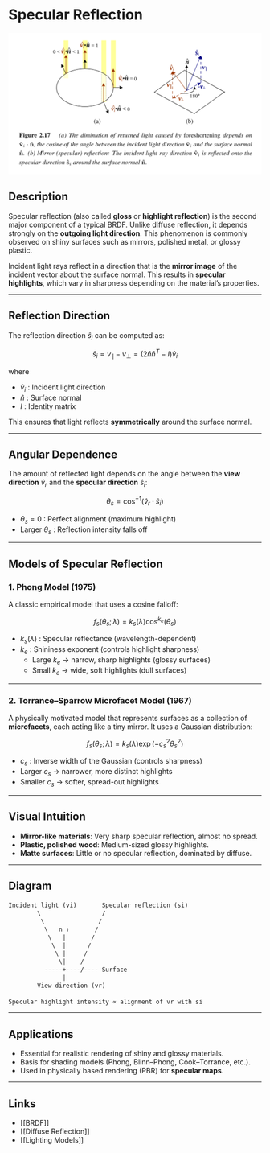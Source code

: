 # Specular Reflection
![BRDF](./attachments/diffuse_specular.png)

## Description
Specular reflection (also called **gloss** or **highlight reflection**) is the second major component of a typical BRDF. Unlike diffuse reflection, it depends strongly on the **outgoing light direction**. This phenomenon is commonly observed on shiny surfaces such as mirrors, polished metal, or glossy plastic.

Incident light rays reflect in a direction that is the **mirror image** of the incident vector about the surface normal. This results in **specular highlights**, which vary in sharpness depending on the material’s properties.

---

## Reflection Direction
The reflection direction $\hat{s}_i$ can be computed as:

$$
\hat{s}_i = v_{\parallel} - v_{\perp} = (2 \hat{n}\hat{n}^T - I)\hat{v}_i
$$

where  

- $\hat{v}_i$ : Incident light direction  
- $\hat{n}$ : Surface normal  
- $I$ : Identity matrix  

This ensures that light reflects **symmetrically** around the surface normal.

---

## Angular Dependence
The amount of reflected light depends on the angle between the **view direction** $\hat{v}_r$ and the **specular direction** $\hat{s}_i$:

$$
\theta_s = \cos^{-1}(\hat{v}_r \cdot \hat{s}_i)
$$

- $\theta_s = 0$ : Perfect alignment (maximum highlight)  
- Larger $\theta_s$ : Reflection intensity falls off  

---

## Models of Specular Reflection

### 1. Phong Model (1975)
A classic empirical model that uses a cosine falloff:

$$
f_s(\theta_s; \lambda) = k_s(\lambda) \cos^{k_e}(\theta_s)
$$

- $k_s(\lambda)$ : Specular reflectance (wavelength-dependent)  
- $k_e$ : Shininess exponent (controls highlight sharpness)  
  - Large $k_e$ → narrow, sharp highlights (glossy surfaces)  
  - Small $k_e$ → wide, soft highlights (dull surfaces)  

---

### 2. Torrance–Sparrow Microfacet Model (1967)
A physically motivated model that represents surfaces as a collection of **microfacets**, each acting like a tiny mirror. It uses a Gaussian distribution:

$$
f_s(\theta_s; \lambda) = k_s(\lambda) \exp(-c_s^2 \theta_s^2)
$$

- $c_s$ : Inverse width of the Gaussian (controls sharpness)  
- Larger $c_s$ → narrower, more distinct highlights  
- Smaller $c_s$ → softer, spread-out highlights  

---

## Visual Intuition
- **Mirror-like materials**: Very sharp specular reflection, almost no spread.  
- **Plastic, polished wood**: Medium-sized glossy highlights.  
- **Matte surfaces**: Little or no specular reflection, dominated by diffuse.  

---

## Diagram
```
Incident light (vi)       Specular reflection (si)
        \                 /
         \               /
          \   n ↑       /
           \   |       /
            \  |      /
             \ |     /
              \|    /
          -----+----/---- Surface
               |
        View direction (vr)

Specular highlight intensity ∝ alignment of vr with si
```

---

## Applications
- Essential for realistic rendering of shiny and glossy materials.  
- Basis for shading models (Phong, Blinn–Phong, Cook–Torrance, etc.).  
- Used in physically based rendering (PBR) for **specular maps**.  

---

## Links
- [[BRDF]]  
- [[Diffuse Reflection]]  
- [[Lighting Models]]  
